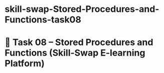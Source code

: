 # skill-swap-Stored-Procedures-and-Functions-task08
# 📘 Task 08 – Stored Procedures and Functions (Skill-Swap E-learning Platform)
